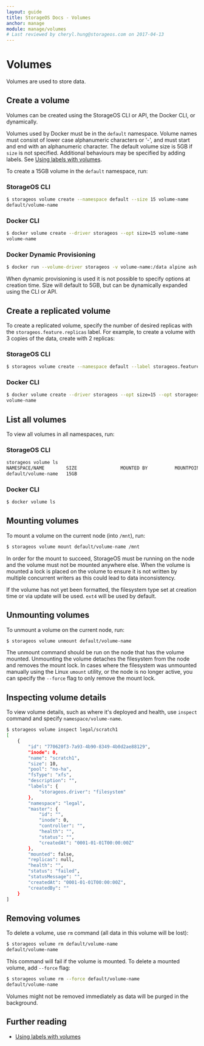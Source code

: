 ```yaml
---
layout: guide
title: StorageOS Docs - Volumes
anchor: manage
module: manage/volumes
# Last reviewed by cheryl.hung@storageos.com on 2017-04-13
---
```


# Volumes

Volumes are used to store data.

## Create a volume

Volumes can be created using the StorageOS CLI or API, the Docker CLI, or dynamically.

Volumes used by Docker must be in the `default` namespace. Volume names must consist of lower case alphanumeric characters or '-', and must start and end with an alphanumeric character. The default volume size is 5GB if `size` is not specified. Additional behaviours may be specified by adding labels. See [Using labels with volumes](labels.html).

To create a 15GB volume in the `default` namespace, run:

### StorageOS CLI

```bash
$ storageos volume create --namespace default --size 15 volume-name
default/volume-name
```

### Docker CLI

```bash
$ docker volume create --driver storageos --opt size=15 volume-name
volume-name
```

### Docker Dynamic Provisioning

```bash
$ docker run --volume-driver storageos -v volume-name:/data alpine ash -i
```

When dynamic provisioning is used it is not possible to specify options at creation time. Size will default to 5GB, but can be dynamically expanded using the CLI or API.

## Create a replicated volume

To create a replicated volume, specify the number of desired replicas with the `storageos.feature.replicas` label. For example, to create a volume with 3 copies of the data, create with 2 replicas:

### StorageOS CLI

```bash
$ storageos volume create --namespace default --label storageos.feature.replicas=2 volume-name
```

### Docker CLI

```bash
$ docker volume create --driver storageos --opt size=15 --opt storageos.feature.replicas=2 volume-name
volume-name
```

## List all volumes

To view all volumes in all namespaces, run:

### StorageOS CLI

```bash
storageos volume ls
NAMESPACE/NAME        SIZE                MOUNTED BY          MOUNTPOINT          STATUS              REPLICAS
default/volume-name   15GB                                                        active              0/0
```

### Docker CLI

```bash
$ docker volume ls
```

## Mounting volumes

To mount a volume on the current node (into `/mnt`), run:

```bash
$ storageos volume mount default/volume-name /mnt
```



In order for the mount to succeed, StorageOS must be running on the node and the volume must not be mounted anywhere else. When the volume is mounted a lock is placed on the volume to ensure it is not written by multiple concurrent writers as this could lead to data inconsistency.

If the volume has not yet been formatted, the filesystem type set at creation time or via update will be used. `ext4` will be used by default.

## Unmounting volumes

To unmount a volume on the current node, run:

```bash
$ storageos volume unmount default/volume-name
```

The unmount command should be run on the node that has the volume mounted. Unmounting the volume detaches the filesystem from the node and removes the mount lock. In cases where the filesystem was unmounted manually using the Linux `umount` utility, or the node is no longer active, you can specify the `--force` flag to only remove the mount lock.

## Inspecting volume details

To view volume details, such as where it's deployed and health, use `inspect` command and specify `namespace/volume-name`.

```bash
$ storageos volume inspect legal/scratch1
[
    {
        "id": "770620f3-7a93-4b90-8349-4b0d2ae88129",
        "inode": 0,
        "name": "scratch1",
        "size": 10,
        "pool": "no-ha",
        "fsType": "xfs",
        "description": "",
        "labels": {
            "storageos.driver": "filesystem"
        },
        "namespace": "legal",
        "master": {
            "id": "",
            "inode": 0,
            "controller": "",
            "health": "",
            "status": "",
            "createdAt": "0001-01-01T00:00:00Z"
        },
        "mounted": false,
        "replicas": null,
        "health": "",
        "status": "failed",
        "statusMessage": "",
        "createdAt": "0001-01-01T00:00:00Z",
        "createdBy": ""
    }
]
```

## Removing volumes

To delete a volume, use `rm` command (all data in this volume will be lost):

```bash
$ storageos volume rm default/volume-name
default/volume-name
```

This command will fail if the volume is mounted. To delete a mounted volume, add `--force` flag:

```bash
$ storageos volume rm --force default/volume-name
default/volume-name
```

Volumes might not be removed immediately as data will be purged in the background.

## Further reading

- [Using labels with volumes](labels.html)
